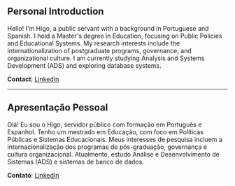 ## Personal Introduction

Hello! I'm Higo, a public servant with a background in Portuguese and Spanish. I hold a Master's degree in Education, focusing on Public Policies and Educational Systems. My research interests include the internationalization of postgraduate programs, governance, and organizational culture. I am currently studying Analysis and Systems Development (ADS) and exploring database systems.

**Contact**: [LinkedIn](https://www.linkedin.com/in/higosantos/)

------------

## Apresentação Pessoal

Olá! Eu sou o Higo, servidor público com formação em Português e Espanhol. Tenho um mestrado em Educação, com foco em Políticas Públicas e Sistemas Educacionais. Meus interesses de pesquisa incluem a internacionalização dos programas de pós-graduação, governança e cultura organizacional. Atualmente, estudo Análise e Desenvolvimento de Sistemas (ADS) e sistemas de banco de dados.

**Contato**: [LinkedIn](https://www.linkedin.com/in/higosantos/)

